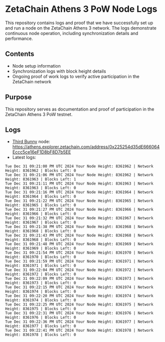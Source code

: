 # ZetaChain Athens 3 PoW Node Logs
This repository contains logs and proof that we have successfully set up and run a node on the ZetaChain Athens 3 network. The logs demonstrate continuous node operation, including synchronization details and performance.

## Contents
- Node setup information
- Synchronization logs with block height details
- Ongoing proof of work logs to verify active participation in the ZetaChain network

## Purpose
This repository serves as documentation and proof of participation in the ZetaChain Athens 3 PoW testnet.

## Logs

- [Third Bunny](https://thirdbunny.xyz/) node: https://athens.explorer.zetachain.com/address/0x225254d35dE666064Eccc5ce16eF1D8bF8D7b5EE
- Latest logs:
```
Tue Dec 31 09:21:00 PM UTC 2024 Your Node Height: 8361962 | Network Height: 8361962 | Blocks Left: 0
Tue Dec 31 09:21:06 PM UTC 2024 Your Node Height: 8361962 | Network Height: 8361963 | Blocks Left: 1
Tue Dec 31 09:21:11 PM UTC 2024 Your Node Height: 8361963 | Network Height: 8361963 | Blocks Left: 0
Tue Dec 31 09:21:16 PM UTC 2024 Your Node Height: 8361964 | Network Height: 8361964 | Blocks Left: 0
Tue Dec 31 09:21:22 PM UTC 2024 Your Node Height: 8361965 | Network Height: 8361965 | Blocks Left: 0
Tue Dec 31 09:21:27 PM UTC 2024 Your Node Height: 8361966 | Network Height: 8361966 | Blocks Left: 0
Tue Dec 31 09:21:32 PM UTC 2024 Your Node Height: 8361967 | Network Height: 8361967 | Blocks Left: 0
Tue Dec 31 09:21:38 PM UTC 2024 Your Node Height: 8361968 | Network Height: 8361968 | Blocks Left: 0
Tue Dec 31 09:21:43 PM UTC 2024 Your Node Height: 8361968 | Network Height: 8361968 | Blocks Left: 0
Tue Dec 31 09:21:48 PM UTC 2024 Your Node Height: 8361969 | Network Height: 8361969 | Blocks Left: 0
Tue Dec 31 09:21:54 PM UTC 2024 Your Node Height: 8361970 | Network Height: 8361970 | Blocks Left: 0
Tue Dec 31 09:21:59 PM UTC 2024 Your Node Height: 8361971 | Network Height: 8361971 | Blocks Left: 0
Tue Dec 31 09:22:04 PM UTC 2024 Your Node Height: 8361972 | Network Height: 8361972 | Blocks Left: 0
Tue Dec 31 09:22:09 PM UTC 2024 Your Node Height: 8361973 | Network Height: 8361973 | Blocks Left: 0
Tue Dec 31 09:22:15 PM UTC 2024 Your Node Height: 8361974 | Network Height: 8361974 | Blocks Left: 0
Tue Dec 31 09:22:20 PM UTC 2024 Your Node Height: 8361974 | Network Height: 8361974 | Blocks Left: 0
Tue Dec 31 09:22:25 PM UTC 2024 Your Node Height: 8361975 | Network Height: 8361975 | Blocks Left: 0
Tue Dec 31 09:22:31 PM UTC 2024 Your Node Height: 8361976 | Network Height: 8361976 | Blocks Left: 0
Tue Dec 31 09:22:36 PM UTC 2024 Your Node Height: 8361977 | Network Height: 8361977 | Blocks Left: 0
Tue Dec 31 09:22:41 PM UTC 2024 Your Node Height: 8361978 | Network Height: 8361978 | Blocks Left: 0
```

